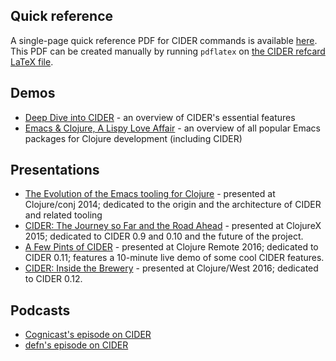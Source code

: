 ## Quick reference

A single-page quick reference PDF for CIDER commands is available
[here](cider-refcard.pdf). This PDF can be created manually by running
`pdflatex` on [the CIDER refcard LaTeX file](cider-refcard.tex).

## Demos

* [Deep Dive into CIDER](https://www.youtube.com/watch?v=aYA4AAjLfT0) - an overview of CIDER's essential features
* [Emacs & Clojure, A Lispy Love Affair](https://www.youtube.com/watch?v=O6g5C4jUCUc) - an overview of all popular Emacs packages for Clojure development (including CIDER)

## Presentations

* [The Evolution of the Emacs tooling for Clojure](https://www.youtube.com/watch?v=4X-1fJm25Ww&list=PLZdCLR02grLoc322bYirANEso3mmzvCiI&index=6) -
  presented at Clojure/conj 2014; dedicated to the origin and the architecture
  of CIDER and related tooling
* [CIDER: The Journey so Far and the Road Ahead](https://skillsmatter.com/skillscasts/7225-cider-the-journey-so-far-and-the-road-ahead) -
  presented at ClojureX 2015; dedicated to CIDER 0.9 and 0.10 and the future of
  the project.
* [A Few Pints of CIDER](https://www.youtube.com/watch?v=3Q7APa2Htns&list=PLPgnbBCmP6ZMfHPJ4yMwuoLEZvEe5LVe8) - presented at Clojure Remote 2016; dedicated
to CIDER 0.11; features a 10-minute live demo of some cool CIDER features.
* [CIDER: Inside the Brewery](https://www.youtube.com/watch?v=8wLwbpCxRf0&list=PLZdCLR02grLq4e8-1P2JNHBKUOLFTX3kb) - presented at Clojure/West 2016;
dedicated to CIDER 0.12.

## Podcasts

* [Cognicast's episode on CIDER](http://blog.cognitect.com/cognicast/080)
* [defn's episode on CIDER](https://soundcloud.com/defn-771544745/36-a-long-glass-of-cider-with-bozhidar-batsov-aka-bbatsov)
